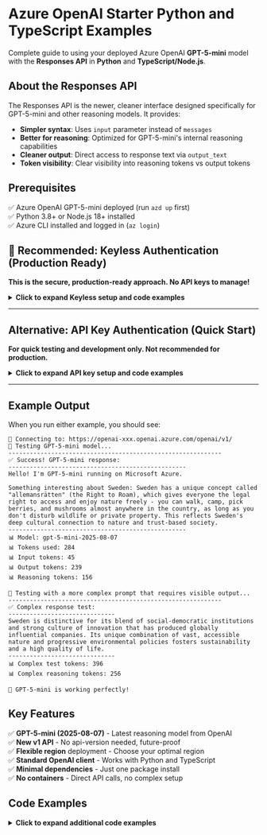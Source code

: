 # Azure OpenAI Starter Python and TypeScript Examples

Complete guide to using your deployed Azure OpenAI **GPT-5-mini** model with the **Responses API** in **Python** and **TypeScript/Node.js**.

## About the Responses API

The Responses API is the newer, cleaner interface designed specifically for GPT-5-mini and other reasoning models. It provides:

- **Simpler syntax**: Uses `input` parameter instead of `messages`
- **Better for reasoning**: Optimized for GPT-5-mini's internal reasoning capabilities
- **Cleaner output**: Direct access to response text via `output_text`
- **Token visibility**: Clear visibility into reasoning tokens vs output tokens

## Prerequisites

✅ Azure OpenAI GPT-5-mini deployed (run `azd up` first)  
✅ Python 3.8+ or Node.js 18+ installed  
✅ Azure CLI installed and logged in (`az login`)

## 🔐 Recommended: Keyless Authentication (Production Ready)

**This is the secure, production-ready approach. No API keys to manage!**

<details>
<summary><strong>Click to expand Keyless setup and code examples</strong></summary>

### Setup Steps

```bash
# 1. Get your Azure OpenAI endpoint
azd env get-values | Select-String 'AZURE_OPENAI_ENDPOINT'

# 2. Get your environment name and resource name
azd env get-values | Select-String 'AZURE_ENV_NAME|AZURE_OPENAI_NAME'

# 3. Assign RBAC Role - Get your user ID
$userId = az ad signed-in-user show --query id -o tsv

# 4. Get the OpenAI resource ID (replace YOUR_ENV_NAME and YOUR_OPENAI_NAME)
$resourceId = "/subscriptions/$(az account show --query id -o tsv)/resourceGroups/rg-YOUR_ENV_NAME/providers/Microsoft.CognitiveServices/accounts/YOUR_OPENAI_NAME"

# 5. Assign the "Cognitive Services OpenAI User" role
az role assignment create --role "Cognitive Services OpenAI User" --assignee $userId --scope $resourceId

# 6. Set environment variable
$env:AZURE_OPENAI_ENDPOINT="https://openai-XXXXXX.openai.azure.com/"
```

### Python Setup & Code

```bash
# Install dependencies
cd src/python
pip install -r requirements.txt

# Run with EntraID
python responses_example_entra.py
```

**Python Code Example:**
```python
from openai import OpenAI
from azure.identity import DefaultAzureCredential, get_bearer_token_provider
import os

# Use DefaultAzureCredential for EntraID authentication
token_provider = get_bearer_token_provider(
    DefaultAzureCredential(),
    "https://cognitiveservices.azure.com/.default"
)

# Initialize OpenAI client with Azure endpoint and EntraID
client = OpenAI(
    base_url=f"{os.getenv('AZURE_OPENAI_ENDPOINT')}openai/v1/",
    api_key=token_provider
)

# Use the Responses API
response = client.responses.create(
    model="gpt-5-mini",
    input="Explain quantum computing in simple terms",
    max_output_tokens=1000
)
print(response.output_text)
```

### TypeScript Setup & Code

```bash
# Install dependencies
cd src/typescript
npm install

# Run with EntraID
tsx responses_example_entra.ts
```

**TypeScript Code Example:**
```typescript
import OpenAI from "openai";
import { DefaultAzureCredential, getBearerTokenProvider } from "@azure/identity";

// Use Azure Identity for authentication
const credential = new DefaultAzureCredential();
const scope = "https://cognitiveservices.azure.com/.default";
const tokenProvider = getBearerTokenProvider(credential, scope);

// Initialize OpenAI client with Azure endpoint and EntraID
const client = new OpenAI({
    baseURL: `${process.env.AZURE_OPENAI_ENDPOINT}openai/v1/`,
    apiKey: tokenProvider as any
});

// Use the Responses API
const response = await client.responses.create({
    model: "gpt-5-mini",
    input: "Explain quantum computing in simple terms",
    max_output_tokens: 1000
});
console.log(response.output_text);
```

**Why EntraID?**
- ✅ No API keys to manage or rotate
- ✅ Uses your Azure CLI login or Managed Identity
- ✅ Better security with Azure RBAC
- ✅ Automatic token refresh
- ✅ Works with service principals and managed identities
- ✅ Enterprise-grade security compliance

</details>

---

## Alternative: API Key Authentication (Quick Start)

**For quick testing and development only. Not recommended for production.**

<details>
<summary><strong>Click to expand API key setup and code examples</strong></summary>

### Setup Steps

```bash
# 1. Get all deployment details
azd env get-values

# 2. Get your API key (use values from step 1)
az cognitiveservices account keys list --name AZURE_OPENAI_NAME --resource-group rg-AZURE_ENV_NAME

# 3. Set environment variables
$env:AZURE_OPENAI_ENDPOINT="https://openai-XXXXXX.openai.azure.com/"
$env:AZURE_OPENAI_API_KEY="your-api-key-here"
```

**Don't have Azure CLI?** Install it: https://learn.microsoft.com/cli/azure/install-azure-cli

### Python Setup & Code

```bash
# Install dependencies
cd src/python
pip install -r requirements.txt

# Run with API key
python responses_example.py
```

**Python Code Example:**
```python
from openai import OpenAI
import os

client = OpenAI(
    api_key=os.getenv("AZURE_OPENAI_API_KEY"),
    base_url=f"{os.getenv('AZURE_OPENAI_ENDPOINT')}openai/v1/"
)

response = client.responses.create(
    model="gpt-5-mini",
    input="Explain quantum computing in simple terms",
    max_output_tokens=1000
)
print(response.output_text)
```

### TypeScript Setup & Code

```bash
# Install dependencies
cd src/typescript
npm install

# Run with API key
npm start
```

**TypeScript Code Example:**
```typescript
import OpenAI from 'openai';

const client = new OpenAI({
    apiKey: process.env.AZURE_OPENAI_API_KEY,
    baseURL: `${process.env.AZURE_OPENAI_ENDPOINT}openai/v1/`
});

const response = await client.responses.create({
    model: "gpt-5-mini",
    input: "Explain quantum computing in simple terms",
    max_output_tokens: 1000
});
console.log(response.output_text);
```

</details>

---

## Example Output

When you run either example, you should see:

```
🔗 Connecting to: https://openai-xxx.openai.azure.com/openai/v1/
🤖 Testing GPT-5-mini model...
------------------------------------------------------------
✅ Success! GPT-5-mini response:
--------------------------------------------------
Hello! I'm GPT-5-mini running on Microsoft Azure. 

Something interesting about Sweden: Sweden has a unique concept called "allemansrätten" (the Right to Roam), which gives everyone the legal right to access and enjoy nature freely - you can walk, camp, pick berries, and mushrooms almost anywhere in the country, as long as you don't disturb wildlife or private property. This reflects Sweden's deep cultural connection to nature and trust-based society.
--------------------------------------------------
📊 Model: gpt-5-mini-2025-08-07
📊 Tokens used: 284
📊 Input tokens: 45
📊 Output tokens: 239
📊 Reasoning tokens: 156

🧠 Testing with a more complex prompt that requires visible output...
------------------------------------------------------------
✅ Complex response test:
------------------------------
Sweden is distinctive for its blend of social-democratic institutions and strong culture of innovation that has produced globally influential companies. Its unique combination of vast, accessible nature and progressive environmental policies fosters sustainability and a high quality of life.
------------------------------
📊 Complex test tokens: 396
📊 Complex reasoning tokens: 256

🎉 GPT-5-mini is working perfectly!
```

## Key Features

✅ **GPT-5-mini (2025-08-07)** - Latest reasoning model from OpenAI  
✅ **New v1 API** - No api-version needed, future-proof  
✅ **Flexible region** deployment - Choose your optimal region  
✅ **Standard OpenAI client** - Works with Python and TypeScript  
✅ **Minimal dependencies** - Just one package install  
✅ **No containers** - Direct API calls, no complex setup  

## Code Examples

<details>
<summary><strong>Click to expand additional code examples</strong></summary>

### 🔐 EntraID Authentication (Recommended)

**Python - EntraID with Responses API:**
```python
from openai import OpenAI
from azure.identity import DefaultAzureCredential, get_bearer_token_provider
import os

# Use DefaultAzureCredential for EntraID authentication
token_provider = get_bearer_token_provider(
    DefaultAzureCredential(),
    "https://cognitiveservices.azure.com/.default"
)

# Initialize OpenAI client with Azure endpoint and EntraID authentication
client = OpenAI(
    base_url=f"{os.getenv('AZURE_OPENAI_ENDPOINT')}openai/v1/",
    api_key=token_provider
)

# Use the Responses API normally
response = client.responses.create(
    model="gpt-5-mini",
    input="Explain quantum computing in simple terms",
    max_output_tokens=1000
)
print(response.output_text)
```

**TypeScript - EntraID with Responses API:**
```typescript
import OpenAI from "openai";
import { DefaultAzureCredential, getBearerTokenProvider } from "@azure/identity";

// Use Azure Identity for authentication
const credential = new DefaultAzureCredential();
const scope = "https://cognitiveservices.azure.com/.default";
const tokenProvider = getBearerTokenProvider(credential, scope);

// Use standard OpenAI client with Azure endpoint and token provider
const client = new OpenAI({
    baseURL: `${process.env.AZURE_OPENAI_ENDPOINT}openai/v1/`,
    apiKey: tokenProvider as any
});

// Use the Responses API normally
const response = await client.responses.create({
    model: "gpt-5-mini",
    input: "Explain quantum computing in simple terms",
    max_output_tokens: 1000
});
console.log(response.output_text);
```

---

### API Key Authentication (Quick Start)

<details>
<summary>Click to expand API key code examples</summary>

### Python - Basic Responses API
```python
from openai import OpenAI
import os

client = OpenAI(
    api_key=os.getenv("AZURE_OPENAI_API_KEY"),
    base_url=f"{os.getenv('AZURE_OPENAI_ENDPOINT')}/openai/v1/"
)

response = client.responses.create(
    model="gpt-5-mini",
    input="Explain quantum computing in simple terms",
    max_output_tokens=1000
)
print(response.output_text)
```

### TypeScript - Basic Responses API
```typescript
import OpenAI from 'openai';

const client = new OpenAI({
    apiKey: process.env.AZURE_OPENAI_API_KEY,
    baseURL: `${process.env.AZURE_OPENAI_ENDPOINT}/openai/v1/`
});

const response = await client.responses.create({
    model: "gpt-5-mini",
    input: "Explain quantum computing in simple terms",
    maxOutputTokens: 1000
});
console.log(response.outputText);
```

### Python - Conversation Format
```python
# The Responses API also supports conversation format
response = client.responses.create(
    model="gpt-5-mini",
    input=[
        {"role": "system", "content": "You are an Azure cloud architect."},
        {"role": "user", "content": "Design a scalable web application architecture."}
    ],
    max_output_tokens=1000
)
print(response.output_text)
```

### TypeScript - Conversation Format
```typescript
const response = await client.responses.create({
    model: "gpt-5-mini",
    input: [
        { role: "system", content: "You are an Azure cloud architect." },
        { role: "user", content: "Design a scalable web application architecture." }
    ],
    maxOutputTokens: 1000
});
console.log(response.outputText);
```

### Python - Accessing Reasoning Tokens
```python
# GPT-5-mini uses internal reasoning - you can see how many reasoning tokens were used
response = client.responses.create(
    model="gpt-5-mini",
    input="Explain quantum computing in simple terms",
    max_output_tokens=1000
)
print(response.output_text)
print(f"Reasoning tokens: {response.usage.output_tokens_details.reasoning_tokens}")
```

### TypeScript - Accessing Reasoning Tokens
```typescript
// GPT-5-mini uses internal reasoning - you can see how many reasoning tokens were used
const response = await client.responses.create({
    model: "gpt-5-mini",
    input: "Explain quantum computing in simple terms",
    maxOutputTokens: 1000
});
console.log(response.outputText);
console.log(`Reasoning tokens: ${response.usage?.outputTokensDetails?.reasoningTokens}`);
```

### Python - Accessing Reasoning Tokens
```python
# GPT-5-mini uses internal reasoning - you can see the token usage
response = client.responses.create(
    model="gpt-5-mini",
    input="Solve this step by step: 15 + 27 - 8 = ?",
    max_output_tokens=500
)

# Access reasoning and output tokens
print(f"Response: {response.output_text}")
print(f"Reasoning tokens: {response.usage.reasoning_tokens}")
print(f"Output tokens: {response.usage.output_tokens}")
print(f"Total tokens: {response.usage.total_tokens}")
```

### TypeScript - Accessing Reasoning Tokens
```typescript
// GPT-5-mini uses internal reasoning - you can see the token usage
const response = await client.responses.create({
    model: "gpt-5-mini",
    input: "Solve this step by step: 15 + 27 - 8 = ?",
    max_output_tokens: 500
});

// Access reasoning and output tokens
console.log(`Response: ${response.output_text}`);
console.log(`Reasoning tokens: ${response.usage?.reasoning_tokens}`);
console.log(`Output tokens: ${response.usage?.output_tokens}`);
console.log(`Total tokens: ${response.usage?.total_tokens}`);
```

### Python - Multi-Turn Conversation
```python
# Build a conversation with Responses API
messages = [
    {"role": "system", "content": "You are a helpful coding assistant."},
    {"role": "user", "content": "Write a Python function to calculate factorial"}
]

response = client.responses.create(
    model="gpt-5-mini",
    input=messages,
    max_output_tokens=400
)

# Add assistant's response to conversation
messages.append({"role": "assistant", "content": response.output_text})

# Continue the conversation
messages.append({"role": "user", "content": "Now optimize it with memoization"})

response2 = client.responses.create(
    model="gpt-5-mini",
    input=messages,
    max_output_tokens=400
)
print(response2.output_text)
```

### TypeScript - Multi-Turn Conversation
```typescript
// Build a conversation with Responses API
const messages: Array<{role: string, content: string}> = [
    { role: "system", content: "You are a helpful coding assistant." },
    { role: "user", content: "Write a TypeScript function to calculate factorial" }
];

const response = await client.responses.create({
    model: "gpt-5-mini",
    input: messages,
    max_output_tokens: 400
});

// Add assistant's response to conversation
messages.push({ role: "assistant", content: response.output_text ?? "" });

// Continue the conversation
messages.push({ role: "user", content: "Now optimize it with memoization" });

const response2 = await client.responses.create({
    model: "gpt-5-mini",
    input: messages,
    max_output_tokens: 400
});
console.log(response2.output_text);
```

</details>

---

## Troubleshooting

### EntraID Authentication Issues

**❌ "401 PermissionDenied" with EntraID**  
→ Assign the "Cognitive Services OpenAI User" role (see setup instructions above)  
→ Verify you're logged in: `az account show`  
→ Try logging in again: `az login`

**❌ "DefaultAzureCredential failed to retrieve a token"**  
→ Ensure Azure CLI is installed and you're logged in: `az login`  
→ Check you have access to the subscription: `az account list`

### API Key Authentication Issues

**❌ "Missing environment variables"**  
→ Run `azd env get-values` to get your endpoint  
→ Get API key: `az cognitiveservices account keys list --name YOUR_RESOURCE_NAME --resource-group rg-YOUR_ENV_NAME`

**❌ "Invalid request" or 401 errors with API key**  
→ Verify your API key is correct  
→ Check endpoint URL includes trailing slash: `https://openai-xxx.openai.azure.com/`

### General Issues

**❌ "Model not found"**  
→ Ensure deployment completed: `azd env get-values` should show `AZURE_OPENAI_GPT_DEPLOYMENT_NAME=gpt-5-mini`  
→ Check deployment status in Azure portal

**❌ "Rate limit exceeded"**  
→ Default capacity is 10K tokens per minute  
→ Wait and retry, or increase capacity in Azure portal

## Why the New v1 API?

This template uses Azure OpenAI's **new v1 API endpoint** which:

✅ Uses standard `OpenAI()` client instead of `AzureOpenAI()`  
✅ No `api_version` parameter needed - future-proof  
✅ Same client code works for both OpenAI and Azure OpenAI  
✅ Automatic compatibility with latest OpenAI features  
✅ Simplified authentication and configuration  

## About the Responses API

This template uses the **Responses API**, which provides a cleaner interface optimized for GPT-5-mini reasoning models:

**Key Benefits:**
- ✅ Simpler interface - direct `input` parameter instead of message formatting
- ✅ Direct access to reasoning tokens via `response.usage.output_tokens_details.reasoning_tokens`
- ✅ Supports both simple text and conversation format
- ✅ Designed for reasoning models like GPT-5-mini
- ✅ Cleaner response structure with `output_text` property

**Important:** Use `max_output_tokens=1000` (not 50-200) to account for GPT-5-mini's internal reasoning process. The model uses reasoning tokens internally before generating the final output.

## Next Steps

🔧 **Customize the examples**: Edit `responses_example.py` or `responses_example.ts` for your use case  
📚 **Learn more**: [Azure OpenAI documentation](https://learn.microsoft.com/azure/ai-services/openai/)  
🚀 **Add more models**: Edit `infra/resources.bicep` to deploy additional models  
⚡ **Scale up**: Increase capacity or try GPT-5 full model  

---

**🎉 You're now running GPT-5-mini on Azure!** Experience the future of AI reasoning.
